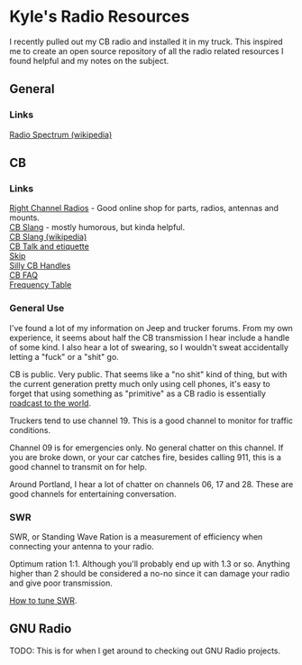 # Kyle's Radio Resources

I recently pulled out my CB radio and installed it in my truck. This inspired me
to create an open source repository of all the radio related resources I found
helpful and my notes on the subject.

## General

### Links

[Radio Spectrum (wikipedia)](http://en.wikipedia.org/wiki/Radio_spectrum)

## CB

### Links

[Right Channel Radios](http://www.rightchannelradios.com/) - Good online shop
for parts, radios, antennas and mounts.  
[CB Slang](http://www.cbslang.com/) - mostly humorous, but kinda helpful.  
[CB Slang (wikipedia)](http://en.wikipedia.org/wiki/List_of_CB_slang)  
[CB Talk and etiquette](http://www.jeepforum.com/forum/f8/cb-radio-etiquette-jeep-trail-1169815/)  
[Skip](http://cbradiomagazine.com/Articles/How%20to%20Shoot%20Skip.htm)  
[Silly CB Handles](http://www.somethingawful.com/news/cb-handles/)  
[CB FAQ](http://www.advancedspecialties.net/cb-radio-faq.htm)  
[Frequency Table](http://www.radioreference.com/apps/db/?aid=7731)  

### General Use

I've found a lot of my information on Jeep and trucker forums. From my own
experience, it seems about half the CB transmission I hear include a handle of
some kind. I also hear a lot of swearing, so I wouldn't sweat accidentally
letting a "fuck" or a "shit" go.

CB is public. Very public. That seems like a "no shit" kind of thing, but with
the current generation pretty much only using cell phones, it's easy to forget
that using something as "primitive" as a CB radio is essentially [roadcast to
the world](http://en.wikipedia.org/wiki/Citizens_band_radio#Working_skip).

Truckers tend to use channel 19. This is a good channel to monitor for traffic
conditions.

Channel 09 is for emergencies only. No general chatter on this channel. If you
are broke down, or your car catches fire, besides calling 911, this is a good
channel to transmit on for help.

Around Portland, I hear a lot of chatter on channels 06, 17 and 28. These are
good channels for entertaining conversation.

### SWR

SWR, or Standing Wave Ration is a measurement of efficiency when connecting your
antenna to your radio.

Optimum ration 1:1. Although you'll probably end up with 1.3 or so. Anything
higher than 2 should be considered a no-no since it can damage your radio and
give poor transmission.

[How to tune SWR](http://www.rightchannelradios.com/tuning-cb-antenna-adjusting-swr).

## GNU Radio

TODO: This is for when I get around to checking out GNU Radio projects.
